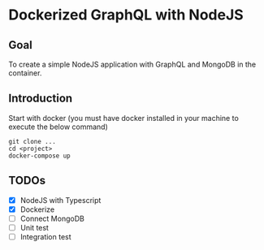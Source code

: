 # Dockerized GraphQL with NodeJS
## Goal
To create a simple NodeJS application with GraphQL and MongoDB in the container.
## Introduction
Start with docker (you must have docker installed in your machine to execute the below command)
```
git clone ...
cd <project>
docker-compose up
```
## TODOs
- [x] NodeJS with Typescript
- [x] Dockerize
- [ ] Connect MongoDB
- [ ] Unit test
- [ ] Integration test